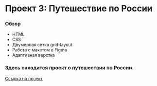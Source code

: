 # Проект 3: Путешествие по России

### Обзор
* HTML
* CSS
* Двумерная сетка grid-layout
* Работа с макетом в Figma
* Адаптивная верстка

### Здесь находится проект о путешествии по России.

[Ссылка на проект]( https://gregorysemenov.github.io/russian-travel/)
